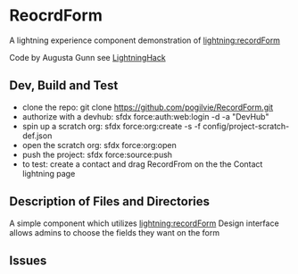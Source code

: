 # ReocrdForm

A lightning experience component demonstration of <lightning:recordForm>

Code by Augusta Gunn see [LightningHack](https://www.google.comhttp://lightninghack.com/)

## Dev, Build and Test
- clone the repo:  git clone https://github.com/pogilvie/RecordForm.git
- authorize with a devhub: sfdx force:auth:web:login -d -a "DevHub"
- spin up a scratch org: sfdx force:org:create -s -f config/project-scratch-def.json
- open the scratch org: sfdx force:org:open
- push the project: sfdx force:source:push
- to test: create a contact and drag RecordFrom on the the Contact lightning page

## Description of Files and Directories
A simple component which utilizes <lightning:recordForm>  Design interface allows admins to 
choose the fields they want on the form


## Issues


